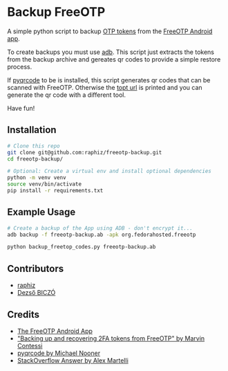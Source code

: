 # Backup FreeOTP

A simple python script to backup [OTP tokens](https://en.wikipedia.org/wiki/One-time_password)
from the [FreeOTP Android app](https://play.google.com/store/apps/details?id=org.fedorahosted.freeotp).

To create backups you must use [adb](https://developer.android.com/studio/command-line/adb). This script just extracts the tokens from the backup archive and gereates qr codes to provide a simple restore process.

If [pyqrcode](https://github.com/mnooner256/pyqrcode) to be is installed, this script generates qr codes that can be scanned with FreeOTP.
Otherwise the [topt url](https://github.com/google/google-authenticator/wiki/Key-Uri-Format) is printed and
you can generate the qr code with a different tool.

Have fun!

## Installation

```bash
# Clone this repo
git clone git@github.com:raphiz/freeotp-backup.git
cd freeotp-backup/

# Optional: Create a virtual env and install optional dependencies
python -m venv venv
source venv/bin/activate
pip install -r requirements.txt
```

## Example Usage

```bash
# Create a backup of the App using ADB - don't encrypt it...
adb backup -f freeotp-backup.ab -apk org.fedorahosted.freeotp

python backup_freetop_codes.py freeotp-backup.ab
```

## Contributors 

- [raphiz](https://github.com/raphiz)
- [Dezső BICZÓ](https://github.com/mxr576)

## Credits

- [The FreeOTP Android App](https://freeotp.github.io/)
- ["Backing up and recovering 2FA tokens from FreeOTP" by Marvin Contessi](https://gist.github.com/kontez/05923f2fc208c6bbe3de81f28de571db)
- [pyqrcode by Michael Nooner](https://github.com/mnooner256/pyqrcode)
- [StackOverflow Answer by Alex Martelli](https://stackoverflow.com/questions/29055634/python-unpack-android-backup#answer-29055723)
